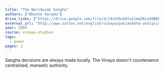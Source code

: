 ```yaml
---
title: "The Worldwide Sangha"
authors: ["Bhante Varado"]
drive_links: ["https://drive.google.com/file/d/14chFba58lwIimp5KLkXQBKDPr5Wg_OHL/view?usp=drivesdk"]
external_url: "http://www.suttas.net/english/vinaya/patimokkha-analysis-and-explanation/appendix-31-worldwide-sangha.php"
year: 2008
course: vinaya-studies
tags:
  - power
pages: 2
---
```


Sangha decisions are always made locally. The Vinaya doesn't countenance centralized, monastic authority.
